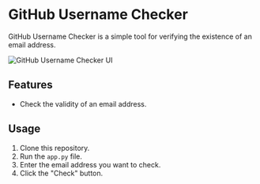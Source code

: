 # GitHub Username Checker

GitHub Username Checker is a simple tool for verifying the existence of an email address.

![GitHub Username Checker UI](https://www.linkpicture.com/q/ui_1.jpg)

## Features

- Check the validity of an email address.

## Usage

1. Clone this repository.
2. Run the `app.py` file.
3. Enter the email address you want to check.
4. Click the "Check" button.

